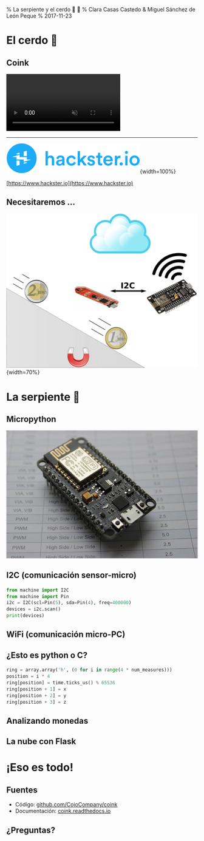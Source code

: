 % La serpiente y el cerdo :snake: :pig:
% Clara Casas Castedo & Miguel Sánchez de León Peque
% 2017-11-23

El cerdo :pig:
==============

Coink
-----

<video src="./videos/coink.gif" controls muted>
</video>

-------

![](./figures/hacksterio.png){width=100%}

[https://www.hackster.io](https://www.hackster.io)


Necesitaremos ...
-----------------

![](./figures/overall_coink.png){width=70%}


La serpiente :snake:
====================

Micropython
-----------

![](./figures/nodemcu.jpg)


I2C (comunicación sensor-micro)
-------------------------------

```python
from machine import I2C
from machine import Pin
i2c = I2C(scl=Pin(5), sda=Pin(4), freq=400000)
devices = i2c.scan()
print(devices)
```

WiFi (comunicación micro-PC)
----------------------------

¿Esto es python o C?
--------------------

```python
ring = array.array('h', (0 for i in range(4 * num_measures)))
position = i * 4
ring[position] = time.ticks_us() % 65536
ring[position + 1] = x
ring[position + 2] = y
ring[position + 3] = z
```

Analizando monedas
------------------

La nube con Flask
-----------------


¡Eso es todo!
=============

Fuentes
-------

- Código: [github.com/CojoCompany/coink](https://github.com/CojoCompany/coink/)
- Documentación:
[coink.readthedocs.io](https://coink.readthedocs.io/en/latest/)

¿Preguntas?
-----------
